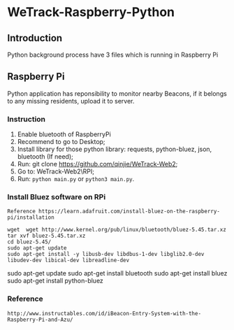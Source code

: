 # WeTrack-Raspberry-Python

## Introduction

Python background process have 3 files which is running in Raspberry Pi
    
## Raspberry Pi

Python application has reponsibility to monitor nearby  Beacons, if it belongs to any missing residents, upload it to server. 

### Instruction

1.	Enable bluetooth of RaspberryPi
2.	Recommend to go to Desktop;
3.	Install library for those python library: requests, python-bluez, json, bluetooth (If need);
4.	Run: git clone https://github.com/qinjie/WeTrack-Web2;
5.	Go to: WeTrack-Web2\RPI;
6.  Run: ```python main.py``` or ```python3 main.py```.


### Install Bluez software on RPi
```Reference https://learn.adafruit.com/install-bluez-on-the-raspberry-pi/installation```

```
wget  wget http://www.kernel.org/pub/linux/bluetooth/bluez-5.45.tar.xz
tar xvf bluez-5.45.tar.xz
cd bluez-5.45/
sudo apt-get update
sudo apt-get install -y libusb-dev libdbus-1-dev libglib2.0-dev libudev-dev libical-dev libreadline-dev
```

sudo apt-get update
sudo apt-get install bluetooth
sudo apt-get install bluez
sudo apt-get install python-bluez

### Reference
    http://www.instructables.com/id/iBeacon-Entry-System-with-the-Raspberry-Pi-and-Azu/

